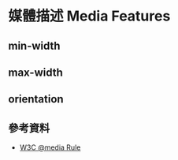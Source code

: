 # 媒體描述 Media Features

## min-width

## max-width

## orientation



## 參考資料

* [W3C @media Rule](https://www.w3schools.com/cssref/css3_pr_mediaquery.asp)

